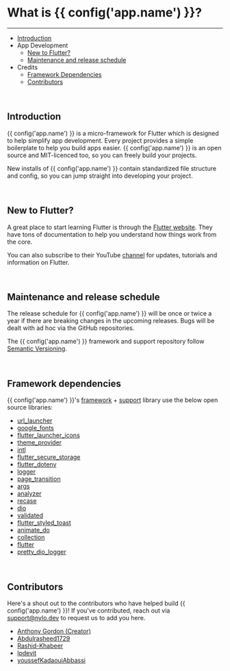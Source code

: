 # What is {{ config('app.name') }}?

---

<a name="section-1"></a>
- [Introduction](#introduction "Introduction")
- App Development
	- [New to Flutter?](#new-to-flutter "New to Flutter?")
	- [Maintenance and release schedule](#maintenance-and-release-schedule "Maintenance and release schedule")
- Credits
	- [Framework Dependencies](#framework-dependencies "Framework Dependencies")
	- [Contributors](#contributors "Contributors")


<a name="introduction"></a>
<br>
## Introduction

{{ config('app.name') }} is a micro-framework for Flutter which is designed to help simplify app development. Every project provides a simple boilerplate to help you build apps easier. {{ config('app.name') }} is an open source and MIT-licenced too, so you can freely build your projects.

New installs of {{ config('app.name') }} contain standardized file structure and config, so you can jump straight into developing your project.

<a name="new-to-flutter"></a>
<br>

## New to Flutter?

A great place to start learning Flutter is through the <a href="https://flutter.dev" target="_BLANK">Flutter website</a>. 
They have tons of documentation to help you understand how things work from the core. 

You can also subscribe to their YouTube <a href="https://www.youtube.com/c/flutterdev/featured" target="_BLANK">channel</a> for updates, tutorials and information on Flutter.


<a name="maintenance-and-release-schedule"></a>
<br>

## Maintenance and release schedule

The release schedule for {{ config('app.name') }} will be once or twice a year if there are breaking changes in the upcoming releases. Bugs will be dealt with ad hoc via the GitHub repositories.

The {{ config('app.name') }} framework and support repository follow <a href="https://semver.org" target="_BLANK">Semantic Versioning</a>.

<a name="framework-dependencies"></a>
<br>

## Framework dependencies

{{ config('app.name') }}'s <a href="https://github.com/nylo-core/framework" target="_BLANK">framework</a> + <a href="https://github.com/nylo-core/support" target="_BLANK">support</a> library use the below open source libraries:

- [url\_launcher](https://pub.dev/packages/url_launcher)
- [google\_fonts](https://pub.dev/packages/google_fonts)
- [flutter\_launcher\_icons](https://pub.dev/packages/flutter_launcher_icons)
- [theme\_provider](https://pub.dev/packages/theme_provider)
- [intl](https://pub.dev/packages/intl)
- [flutter\_secure\_storage](https://pub.dev/packages/flutter_secure_storage)
- [flutter\_dotenv](https://pub.dev/packages/flutter_dotenv)
- [logger](https://pub.dev/packages/logger)
- [page\_transition](https://pub.dev/packages/page_transition)
- [args](https://pub.dev/packages/args)
- [analyzer](https://pub.dev/packages/analyzer)
- [recase](https://pub.dev/packages/recase)
- [dio](https://pub.dev/packages/dio)
- [validated](https://pub.dev/packages/validated)
- [flutter\_styled\_toast](https://pub.dev/packages/flutter_styled_toast)
- [animate_do](https://pub.dev/packages/animate_do)
- [collection](https://pub.dev/packages/collection)
- [flutter](https://github.com/flutter/flutter)
- [pretty\_dio\_logger](https://pub.dev/packages/pretty_dio_logger)

<a name="contributors"></a>
<br>

## Contributors

Here's a shout out to the contributors who have helped build {{ config('app.name') }}! If you've contributed, reach out via <a href="mailto:support@nylo.dev">support@nylo.dev</a> to request us to add you here.

- <a href="https://github.com/agordn52" target="_blank">Anthony Gordon (Creator)</a>
- <a href="https://github.com/Abdulrasheed1729" target="_blank">Abdulrasheed1729</a>
- <a href="https://github.com/Rashid-Khabeer" target="_blank">Rashid-Khabeer</a>
- <a href="https://github.com/lpdevit" target="_blank">lpdevit</a>
- <a href="https://github.com/youssefKadaouiAbbassi" target="_blank">youssefKadaouiAbbassi</a>
